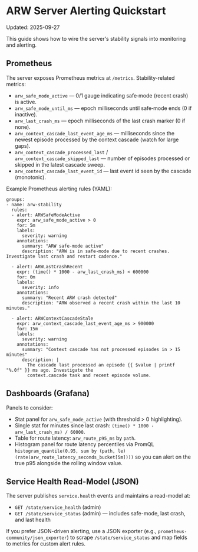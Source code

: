 # ARW Server Alerting Quickstart

Updated: 2025-09-27

This guide shows how to wire the server's stability signals into monitoring and alerting.

## Prometheus

The server exposes Prometheus metrics at `/metrics`. Stability-related metrics:

- `arw_safe_mode_active` — 0/1 gauge indicating safe‑mode (recent crash) is active.
- `arw_safe_mode_until_ms` — epoch milliseconds until safe‑mode ends (0 if inactive).
- `arw_last_crash_ms` — epoch milliseconds of the last crash marker (0 if none).
- `arw_context_cascade_last_event_age_ms` — milliseconds since the newest episode processed by the context cascade (watch for large gaps).
- `arw_context_cascade_processed_last` / `arw_context_cascade_skipped_last` — number of episodes processed or skipped in the latest cascade sweep.
- `arw_context_cascade_last_event_id` — last event id seen by the cascade (monotonic).

Example Prometheus alerting rules (YAML):

```
groups:
- name: arw-stability
  rules:
  - alert: ARWSafeModeActive
    expr: arw_safe_mode_active > 0
    for: 5m
    labels:
      severity: warning
    annotations:
      summary: "ARW safe-mode active"
      description: "ARW is in safe-mode due to recent crashes. Investigate last crash and restart cadence."

  - alert: ARWLastCrashRecent
    expr: (time() * 1000 - arw_last_crash_ms) < 600000
    for: 0m
    labels:
      severity: info
    annotations:
      summary: "Recent ARW crash detected"
      description: "ARW observed a recent crash within the last 10 minutes."

  - alert: ARWContextCascadeStale
    expr: arw_context_cascade_last_event_age_ms > 900000
    for: 15m
    labels:
      severity: warning
    annotations:
      summary: "Context cascade has not processed episodes in > 15 minutes"
      description: |
        The cascade last processed an episode {{ $value | printf "%.0f" }} ms ago. Investigate the
        context.cascade task and recent episode volume.
```

## Dashboards (Grafana)

Panels to consider:
- Stat panel for `arw_safe_mode_active` (with threshold > 0 highlighting).
- Single stat for minutes since last crash: `(time() * 1000 - arw_last_crash_ms) / 60000`.
- Table for route latency: `arw_route_p95_ms` by `path`.
- Histogram panel for route latency percentiles via PromQL `histogram_quantile(0.95, sum by (path, le)(rate(arw_route_latency_seconds_bucket[5m])))` so you can alert on the true p95 alongside the rolling window value.

## Service Health Read-Model (JSON)

The server publishes `service.health` events and maintains a read-model at:

- `GET /state/service_health` (admin)
- `GET /state/service_status` (admin) — includes safe-mode, last crash, and last health

If you prefer JSON-driven alerting, use a JSON exporter (e.g., `prometheus-community/json_exporter`) to scrape `/state/service_status` and map fields to metrics for custom alert rules.
